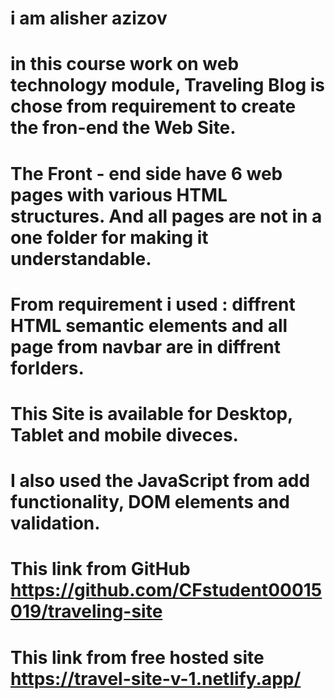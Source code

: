 # i am alisher azizov 
# in this course work on web technology module, Traveling Blog is chose from requirement to create the fron-end the Web Site.

# The Front - end side have 6 web pages with various HTML structures. And all pages are not in a one folder for making it understandable.

# From requirement i used : diffrent HTML semantic elements and all page from navbar are in diffrent forlders.

# This Site is available for Desktop, Tablet and mobile diveces.

# I also used the JavaScript from add functionality, DOM elements and validation.

# This link from GitHub https://github.com/CFstudent00015019/traveling-site
# This link from free hosted site https://travel-site-v-1.netlify.app/